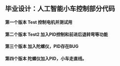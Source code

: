 ## 毕业设计：人工智能小车控制部分代码
#### 第一个版本 Test 控制电机并测试用
#### 第二个版本 Test2 加入PID控制和前进后退转弯等功能
#### 第三个版本 加入陀螺仪，PID存在BUG
#### 第四个版本 陀螺仪加入PID，小车走直线。
